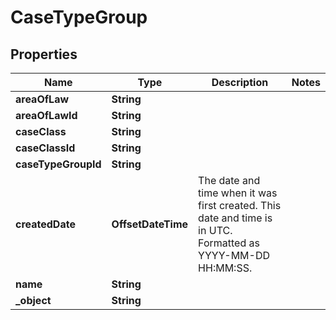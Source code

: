 

# CaseTypeGroup


## Properties

| Name | Type | Description | Notes |
|------------ | ------------- | ------------- | -------------|
|**areaOfLaw** | **String** |  |  |
|**areaOfLawId** | **String** |  |  |
|**caseClass** | **String** |  |  |
|**caseClassId** | **String** |  |  |
|**caseTypeGroupId** | **String** |  |  |
|**createdDate** | **OffsetDateTime** | The date and time when it was first created. This date and time is in UTC. Formatted as YYYY-MM-DD HH:MM:SS. |  |
|**name** | **String** |  |  |
|**_object** | **String** |  |  |



